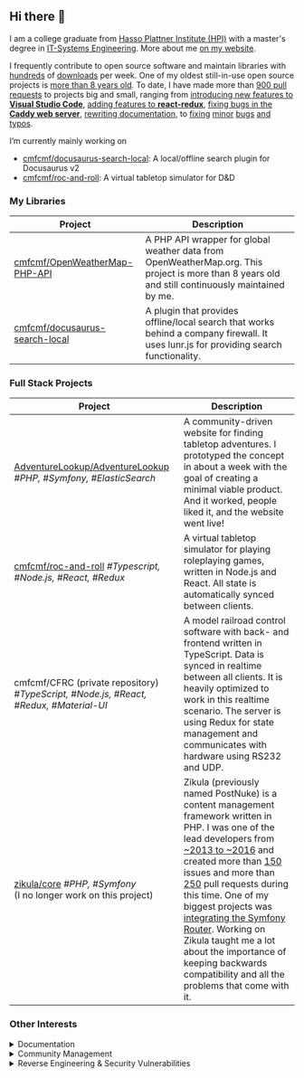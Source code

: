 ## Hi there 👋

I am a college graduate from [Hasso Plattner Institute (HPI)](https://hpi.de/en) with a master's degree in [IT-Systems Engineering](https://hpi.de/en/studies/before-the-study/degree-programs/master/it-systems-engineering.html). More about me [on my website](https://christianflach.de/).


<p>I frequently contribute to open source software and maintain libraries with<!-- --> <a href="https://packagist.org/packages/cmfcmf/openweathermap-php-api" target="_blank" rel="nofollow noopener">hundreds</a> <!-- -->of<!-- --> <a href="https://www.npmjs.com/package/@cmfcmf/docusaurus-search-local" target="_blank" rel="nofollow noopener">downloads</a> <!-- -->per week. One of my oldest still-in-use open source projects is<!-- --> <a href="https://github.com/cmfcmf/OpenWeatherMap-PHP-API" target="_blank" rel="nofollow noopener">more than 8 years old</a>. To date, I have made more than<!-- --> <a href="https://github.com/search?q=is%3Apr+author%3Acmfcmf+sort%3Aupdated-desc" target="_blank" rel="nofollow noopener">900 pull requests</a> <!-- -->to projects big and small, ranging from<!-- --> <a href="https://github.com/microsoft/vscode/pull/65973" target="_blank" rel="nofollow noopener">introducing new features to <strong>Visual Studio Code</strong></a>,<!-- --> <a href="https://github.com/reduxjs/react-redux/pull/1278" target="_blank" rel="nofollow noopener">adding features to <strong>react-redux</strong></a>,<!-- --> <a href="https://github.com/caddyserver/caddy/pull/3758" target="_blank" rel="nofollow noopener">fixing bugs in the <strong>Caddy web server</strong></a>,<!-- --> <a href="https://github.com/free-pdk/free-pdk.github.io/pull/3" target="_blank" rel="nofollow noopener">rewriting documentation</a>, to<!-- --> <a href="https://github.com/mui-org/material-ui/pull/13107" target="_blank" rel="nofollow noopener">fixing</a> <a href="https://github.com/sindresorhus/refined-github/pull/1287" target="_blank" rel="nofollow noopener">minor</a> <a href="https://github.com/badaix/snapcast/pull/536" target="_blank" rel="nofollow noopener">bugs</a> <a href="https://github.com/supasate/connected-react-router/pull/273" target="_blank" rel="nofollow noopener">and</a> <a href="https://github.com/raspberrypi/pico-sdk/pull/236" target="_blank" rel="nofollow noopener">typos</a>.</p>

I’m currently mainly working on 
- [cmfcmf/docusaurus-search-local](https://github.com/cmfcmf/docusaurus-search-local): A local/offline search plugin for Docusaurus v2
- [cmfcmf/roc-and-roll](https://github.com/cmfcmf/roc-and-roll): A virtual tabletop simulator for D&D


### My Libraries

| Project | Description |
| -- | -- |
| [cmfcmf/OpenWeatherMap-PHP-API](https://github.com/cmfcmf/OpenWeatherMap-PHP-API) | A PHP API wrapper for global weather data from OpenWeatherMap.org. This project is more than 8 years old and still continuously maintained by me. |
| [cmfcmf/docusaurus-search-local](https://github.com/cmfcmf/docusaurus-search-local) | A plugin that provides offline/local search that works behind a company firewall. It uses lunr.js for providing search functionality. |

### Full Stack Projects

| Project | Description |
| - | - |
| [AdventureLookup/AdventureLookup](https://github.com/AdventureLookup/AdventureLookup) *#PHP, #Symfony, #ElasticSearch* | A community-driven website for finding tabletop adventures. I prototyped the concept in about a week with the goal of creating a minimal viable product. And it worked, people liked it, and the website went live! |
| [cmfcmf/roc-and-roll](https://github.com/cmfcmf/roc-and-roll) *#Typescript, #Node.js, #React, #Redux* | A virtual tabletop simulator for playing roleplaying games, written in Node.js and React. All state is automatically synced between clients. |
| cmfcmf/CFRC (private repository) *#TypeScript, #Node.js, #React, #Redux, #Material-UI* | A model railroad control software with back- and frontend written in TypeScript. Data is synced in realtime between all clients. It is heavily optimized to work in this realtime scenario. The server is using Redux for state management and communicates with hardware using RS232 and UDP. |
| [zikula/core](https://github.com/zikula/core) *#PHP, #Symfony* <br /> (I no longer work on this project) | Zikula (previously named PostNuke) is a content management framework written in PHP. I was one of the lead developers from [~2013 to ~2016](https://github.com/zikula/core/graphs/contributors?from=2012-08-15&to=2016-09-22&type=c) and created more than [150](https://github.com/zikula/core/issues?q=is%3Aissue+sort%3Aupdated-desc+author%3Acmfcmf) issues and more than [250](https://github.com/zikula/core/pulls?q=is%3Apr+author%3Acmfcmf+is%3Amerged+sort%3Acomments-desc) pull requests during this time. One of my biggest projects was [integrating the Symfony Router](https://github.com/zikula/core/pulls?q=is%3Apr+author%3Acmfcmf+is%3Amerged+sort%3Acomments-desc+route). Working on Zikula taught me a lot about the importance of keeping backwards compatibility and all the problems that come with it. |

### Other Interests

<details>
<summary>
Documentation
</summary>
  
Writing code is not everything. I also regularly contribute to documentation, be it the introduction of new documentation 
[[1]](https://github.com/schul-cloud/gamification/pull/60) 
[[2]](https://github.com/free-pdk/free-pdk.github.io/pull/3) 
[[3]](https://github.com/cmfcmf/OpenWeatherMap-PHP-API/pull/141), 
[fixing typos](https://github.com/pulls?q=is%3Apr+author%3Acmfcmf+sort%3Aupdated-desc+is%3Amerged+typo), 
or [commenting the code](https://github.com/badaix/snapcast/pull/543/files) 
I contribute.
</details>

<details>
<summary>
Community Management
</summary>

I try to make contributing to my bigger projets 
[cmfcmf/OpenWeatherMap-PHP-API](https://github.com/cmfcmf/OpenWeatherMap-PHP-API) and 
[AdventureLookup/AdventureLookup](https://github.com/AdventureLookup/AdventureLookup/)
as easy and accessible as possible.

I aim to provide easy to setup development environments, including browser-based environments.
I write [extensive contributing guidelines](https://github.com/AdventureLookup/AdventureLookup/blob/dev/CONTRIBUTING.md) 
aimed at both developers and non-developers.
I try to be encouraging and supportive to all contributors, because I know how much of a difference the behavior of people you are interacting with can make.
</details>

<details>
<summary>
Reverse Engineering & Security Vulnerabilities
</summary>

Around 2014, I was particularly interested in security vulnerarbilities and eventually found three vulnerabilities on big websites.
While I no longer actively search for vulnerabilities, my knowledge and experience with them often helps me avoid them in code I write and review. 

- I found an Open Redirect Vulnerability on **twitch.tv**, that apparently had already been reported but not yet been fixed.
- I found an Open Redirect Vulnerability on **tumblr.com**, which I eventually received a bounty for.
- I found a way to check if a private repository with a given name exists on **github.com**, which was out of scope of the bounty program at that time. 
  I got some cool GitHub swag though!
</details>
